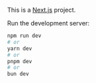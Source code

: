 This is a [Next.js](https://nextjs.org/) project.

Run the development server:

```bash
npm run dev
# or
yarn dev
# or
pnpm dev
# or
bun dev
```
